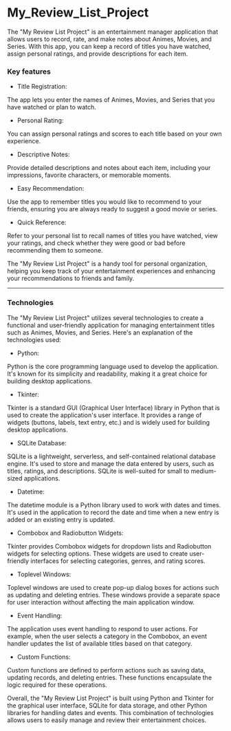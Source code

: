 # My_Review_List_Project

The "My Review List Project" is an entertainment manager application that allows users to record, rate, and make notes about Animes, Movies, and Series. With this app, you can keep a record of titles you have watched, assign personal ratings, and provide descriptions for each item.

### Key features

* Title Registration: 

The app lets you enter the names of Animes, Movies, and Series that you have watched or plan to watch.

* Personal Rating: 

You can assign personal ratings and scores to each title based on your own experience.

* Descriptive Notes: 

Provide detailed descriptions and notes about each item, including your impressions, favorite characters, or memorable moments.

* Easy Recommendation: 

Use the app to remember titles you would like to recommend to your friends, ensuring you are always ready to suggest a good movie or series.

* Quick Reference: 

Refer to your personal list to recall names of titles you have watched, view your ratings, and check whether they were good or bad before recommending them to someone.

The "My Review List Project" is a handy tool for personal organization, helping you keep track of your entertainment experiences and enhancing your recommendations to friends and family.

---

### Technologies

The "My Review List Project" utilizes several technologies to create a functional and user-friendly application for managing entertainment titles such as Animes, Movies, and Series. Here's an explanation of the technologies used:

* Python: 

Python is the core programming language used to develop the application. It's known for its simplicity and readability, making it a great choice for building desktop applications.

* Tkinter: 

Tkinter is a standard GUI (Graphical User Interface) library in Python that is used to create the application's user interface. It provides a range of widgets (buttons, labels, text entry, etc.) and is widely used for building desktop applications.

* SQLite Database: 

SQLite is a lightweight, serverless, and self-contained relational database engine. It's used to store and manage the data entered by users, such as titles, ratings, and descriptions. SQLite is well-suited for small to medium-sized applications.

* Datetime: 

The datetime module is a Python library used to work with dates and times. It's used in the application to record the date and time when a new entry is added or an existing entry is updated.

* Combobox and Radiobutton Widgets: 

Tkinter provides Combobox widgets for dropdown lists and Radiobutton widgets for selecting options. These widgets are used to create user-friendly interfaces for selecting categories, genres, and rating scores.

* Toplevel Windows: 

Toplevel windows are used to create pop-up dialog boxes for actions such as updating and deleting entries. These windows provide a separate space for user interaction without affecting the main application window.

* Event Handling: 

The application uses event handling to respond to user actions. For example, when the user selects a category in the Combobox, an event handler updates the list of available titles based on that category.

* Custom Functions: 

Custom functions are defined to perform actions such as saving data, updating records, and deleting entries. These functions encapsulate the logic required for these operations.

Overall, the "My Review List Project" is built using Python and Tkinter for the graphical user interface, SQLite for data storage, and other Python libraries for handling dates and events. This combination of technologies allows users to easily manage and review their entertainment choices.